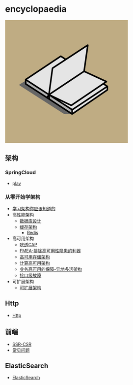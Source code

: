 # encyclopaedia
![百科全书](./logo.gif)
## 架构
### SpringCloud
- [play](https://gitee.com/littlebaby1126/spring-cloud-bucket)
### 从零开始学架构
- [学习架构你应该知道的](./doc/Architecture/从0开始学架构/concept.md)
- 高性能架构
  - [数据库设计](./doc/Architecture/从0开始学架构/高性能架构-数据库设计.md)
  - [缓存架构](./doc/Architecture/从0开始学架构/高性能缓存架构.md)
    - [Redis](./doc/Architecture/从0开始学架构/Redis.md)
- 高可用架构
  - [吃透CAP](./doc/Architecture/从0开始学架构/高可用架构-CAP.md)
  - [FMEA-排除高可用性隐患的利器](./doc/Architecture/从0开始学架构/高可用-FMEA.md)
  - [高可用存储架构](./doc/Architecture/从0开始学架构/高可用存储架构.md)
  - [计算高可用架构](./doc/Architecture/从0开始学架构/计算高可用架构.md)
  - [业务高可用的保障-异地多活架构](./doc/Architecture/从0开始学架构/计算高可用架构.md)
  - [接口级故障](./doc/Architecture/从0开始学架构/接口级故障.md)
- 可扩展架构
  - [可扩展架构](./doc/Architecture/从0开始学架构/可扩展架构.md)

## Http
- [Http](./doc/网络/http.md)  

## 前端
- [SSR-CSR](./doc/前端/SSR-CSR.md)
- [常见问题](./doc/前端/常见问题.md)

## ElasticSearch
- [ElasticSearch](https://github.com/xichuang-chen/elastic-search)
